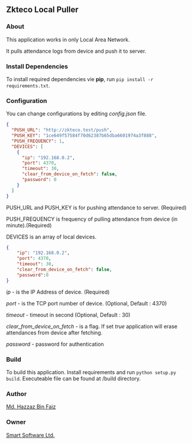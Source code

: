 ## Zkteco Local Puller

### About
This application works in only Local Area Network. 

It pulls attendance logs from device and push it to server.

### Install Dependencies
To install required dependencies vie **pip**, run ```pip install -r requirements.txt```.

### Configuration
You can change configurations by editing *config.json* file.
```json
{
  "PUSH_URL": "http://zkteco.test/push",
  "PUSH_KEY": "1ce649f57584f70d62387b65dba6601974a3f888",
  "PUSH_FREQUENCY": 1,
  "DEVICES": [
    {
      "ip": "192.168.0.2",
      "port": 4370,
      "timeout": 30,
      "clear_from_device_on_fetch": false,
      "password": 0
    }
  ]
}
```
PUSH_URL and PUSH_KEY is for pushing attendance to server. (Required)

PUSH_FREQUENCY is frequency of pulling attendance from device (in minute).(Required)

DEVICES is an array of local devices.
```json
{
    "ip": "192.168.0.2",
    "port": 4370,
    "timeout": 30,
    "clear_from_device_on_fetch": false,
    "password":0
}
```
*ip* - is the IP Address of device. (Required)

*port* - is the TCP port number of device. (Optional, Default : 4370)

*timeout* - timeout in second (Optional, Default : 30)

*clear_from_device_on_fetch* - is a flag. If set *true* application will erase attendances from device after fetching.

*password* - password for authentication


### Build
To build this application. Install requirements and run ```python setup.py build```. Executeable file can be found at /build directory.


### Author
[Md. Hazzaz Bin Faiz](https://github.com/HazzazBinFaiz)


### Owner
[Smart Software Ltd.](https://www.smartsoftware.com.bd)

